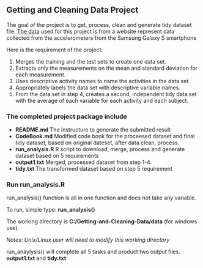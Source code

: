 
## Getting and Cleaning Data Project ##

The goal of the project is to get, process, clean and generate tidy dataset file. 
[The data](https://d396qusza40orc.cloudfront.net/getdata%2Fprojectfiles%2FUCI%20HAR%20Dataset.zip) used for this project is from a website represent data collected from the accelerometers from the Samsung Galaxy S smartphone

Here is the requirement of the project:
1.	Merges the training and the test sets to create one data set.
2.	Extracts only the measurements on the mean and standard deviation for each measurement. 
3.	Uses descriptive activity names to name the activities in the data set
4.	Appropriately labels the data set with descriptive variable names. 
5.	From the data set in step 4, creates a second, independent tidy data set with the average of each variable for each activity and each subject.

### The completed project package include ###

* **README.md**     The instructure to generate the submitted result
* **CodeBook.md**   Modified code book for the proceesed dataset and final tidy dataset, based on original dateset, after data clean, process. 
* **run_analysis.R**    R script to download, merge, process and generate dataset based on 5 requirements
* **output1.txt**      Merged, processed dataset from step 1-4.
* **tidy.txt**         The transformed dataset based on step 5 requirement

###  Run run_analysis.R ###

run_analysis() function is all in one function and does not take any variable.  

To run, simple type:  **run_analysis()**

The working directory is **C:/Getting-and-Cleaning-Data/data** (for windows use). 

*Notes: Unix/Linux user will need to modify this working directory*

run_anaylysis() will complete all 5 tasks and product two output files. **output1.txt** and **tidy.txt**

